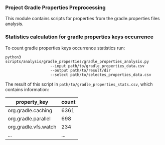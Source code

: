 ### Project Gradle Properties Preprocessing

This module contains scripts for properties from the gradle.properties files analysis.

### Statistics calculation for gradle properties keys occurrence

To count gradle properties keys occurrence statistics run:

``` 
python3 scripts/analysis/gradle_properties/gradle_properties_analysis.py 
                    --input path/to/gradle_properties_data.csv 
                    --output path/to/result/dir
                    --select path/to/selectes_properties_data.csv
```

The result of this script in `path/to/gradle_properties_stats.csv`, which contains information:


| property_key | count |
| ----- | ---- |
| org.gradle.caching | 6361 |
| org.gradle.parallel | 698 |
| org.gradle.vfs.watch | 234 |
| ... | ... |